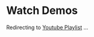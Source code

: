 # Watch Demos

Redirecting to [Youtube Playlist](https://www.youtube-nocookie.com/embed/videoseries?list=PL1Bzo6mJqRXkJZ5fSoItF2LcNZY4G_iqC&rel=0) ...

<script>
window.location.replace("https://www.youtube-nocookie.com/embed/videoseries?list=PL1Bzo6mJqRXkJZ5fSoItF2LcNZY4G_iqC&rel=0");
</script>
